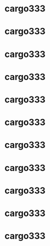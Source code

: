 # cargo333
# cargo333
# cargo333
# cargo333
# cargo333
# cargo333
# cargo333
# cargo333
# cargo333
# cargo333
# cargo333

